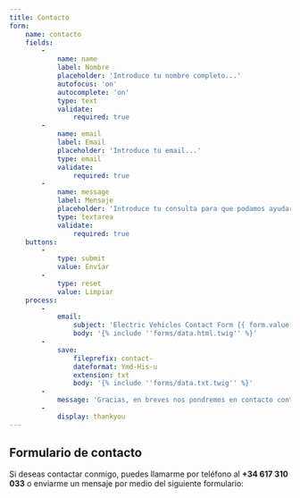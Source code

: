 ```yaml
---
title: Contacto
form:
    name: contacto
    fields:
        -
            name: name
            label: Nombre
            placeholder: 'Introduce tu nombre completo...'
            autofocus: 'on'
            autocomplete: 'on'
            type: text
            validate:
                required: true
        -
            name: email
            label: Email
            placeholder: 'Introduce tu email...'
            type: email
            validate:
                required: true
        -
            name: message
            label: Mensaje
            placeholder: 'Introduce tu consulta para que podamos ayudarte..'
            type: textarea
            validate:
                required: true
    buttons:
        -
            type: submit
            value: Envíar
        -
            type: reset
            value: Limpiar
    process:
        -
            email:
                subject: 'Electric Vehicles Contact Form {{ form.value.name|e }}'
                body: '{% include ''forms/data.html.twig'' %}'
        -
            save:
                fileprefix: contact-
                dateformat: Ymd-His-u
                extension: txt
                body: '{% include ''forms/data.txt.twig'' %}'
        -
            message: 'Gracias, en breves nos pondremos en contacto contigo. :)'
        -
            display: thankyou
---
```


## Formulario de contacto

Si deseas contactar conmigo, puedes llamarme por teléfono al **+34 617 310 033** o enviarme un mensaje por medio del siguiente formulario:
